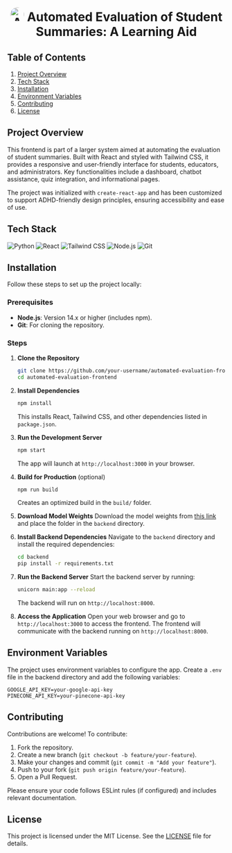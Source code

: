<h1 align="center">
  <img src="https://encrypted-tbn0.gstatic.com/images?q=tbn:ANd9GcRRHvTXfecFw4TUtwS6_7MW2XIQRRX1S0MMoQ&s" 
       alt="ADHD Eval" 
       width="32" 
       height="32" 
       style="border-radius: 50%;" />
  Automated Evaluation of Student Summaries: A Learning Aid
</h1>

## Table of Contents

1. [Project Overview](#project-overview)
2. [Tech Stack](#tech-stack)
3. [Installation](#installation)
4. [Environment Variables](#environment-variables)
5. [Contributing](#contributing)
6. [License](#license)

## Project Overview

This frontend is part of a larger system aimed at automating the evaluation of student summaries. Built with React and styled with Tailwind CSS, it provides a responsive and user-friendly interface for students, educators, and administrators. Key functionalities include a dashboard, chatbot assistance, quiz integration, and informational pages.

The project was initialized with `create-react-app` and has been customized to support ADHD-friendly design principles, ensuring accessibility and ease of use.

## Tech Stack

![Python](https://img.shields.io/badge/python-3670A0?style=for-the-badge&logo=python&logoColor=ffdd54)
![React](https://img.shields.io/badge/react-61DAFB?style=for-the-badge&logo=react&logoColor=black)
![Tailwind CSS](https://img.shields.io/badge/tailwindcss-38B2AC?style=for-the-badge&logo=tailwind-css&logoColor=white)
![Node.js](https://img.shields.io/badge/node.js-339933?style=for-the-badge&logo=node.js&logoColor=white)
![Git](https://img.shields.io/badge/git-F05032?style=for-the-badge&logo=git&logoColor=white)

## Installation

Follow these steps to set up the project locally:

### Prerequisites

- **Node.js**: Version 14.x or higher (includes npm).
- **Git**: For cloning the repository.

### Steps

1. **Clone the Repository**

   ```bash
   git clone https://github.com/your-username/automated-evaluation-frontend.git
   cd automated-evaluation-frontend
   ```

2. **Install Dependencies**

   ```bash
   npm install
   ```

   This installs React, Tailwind CSS, and other dependencies listed in `package.json`.

3. **Run the Development Server**

   ```bash
   npm start
   ```

   The app will launch at `http://localhost:3000` in your browser.

4. **Build for Production** (optional)

   ```bash
   npm run build
   ```

   Creates an optimized build in the `build/` folder.

5. **Download Model Weights**
   Download the model weights from [this link](https://drive.google.com/drive/folders/1xQ5y4x8gG6-eVcKEB-eWlVHbn531mluy?usp=share_link) and place the folder in the `backend` directory.

6. **Install Backend Dependencies**
   Navigate to the `backend` directory and install the required dependencies:

   ```bash
   cd backend
   pip install -r requirements.txt
   ```

7. **Run the Backend Server**
   Start the backend server by running:

   ```bash
   unicorn main:app --reload
   ```

   The backend will run on `http://localhost:8000`.

8. **Access the Application**
   Open your web browser and go to `http://localhost:3000` to access the frontend. The frontend will communicate with the backend running on `http://localhost:8000`.

## Environment Variables

The project uses environment variables to configure the app. Create a `.env` file in the backend directory and add the following variables:

```env
GOOGLE_API_KEY=your-google-api-key
PINECONE_API_KEY=your-pinecone-api-key
```

## Contributing

Contributions are welcome! To contribute:

1. Fork the repository.
2. Create a new branch (`git checkout -b feature/your-feature`).
3. Make your changes and commit (`git commit -m "Add your feature"`).
4. Push to your fork (`git push origin feature/your-feature`).
5. Open a Pull Request.

Please ensure your code follows ESLint rules (if configured) and includes relevant documentation.

## License

This project is licensed under the MIT License. See the [LICENSE](LICENSE) file for details.
